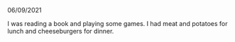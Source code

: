 06/09/2021

I was reading a book and playing some games. I had meat and potatoes for lunch and cheeseburgers for dinner.